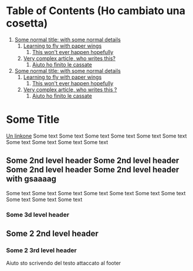 # Table of Contents (Ho cambiato una cosetta)

1.  [Some normal title: with some normal details](#orgb0268e6)
    1.  [Learning to fly with paper wings](#org4ca8087)
        1.  [This won't ever happen hopefully](#org1b85c33)
    2.  [Very complex article, who writes this?](#org4417142)
        1.  [Aiuto ho finito le cassate](#orgb5d96a6)
2.  [Some normal title: with some normal details](#orgb0268e6)
    1.  [Learning to fly with paper wings](#org4ca8087)
        1.  [This won't ever happen hopefully](#org1b85c33)
    2.  [Very complex article, who writes this <!--  -->?](#org4417142)
        1.  [Aiuto ho finito le cassate](#orgb5d96a6)



<a id="orgb0268e6"></a>


# Some Title


[Un linkone](https://www.fastweb.it)
Some text
Some text
Some text
Some text
Some text
Some text
Some text
Some text
Some text
Some text


<a id="org4ca8087"></a>

## Some 2nd level header Some 2nd level header Some 2nd level header Some 2nd level header with gsaaaag

Some text
Some text
Some text
Some text
Some text
Some text
Some text
Some text
Some text
Some text


<a id="org1b85c33"></a>

### Some 3d level header


<a id="org4417142"></a>

## Some 2 2nd level header


<a id="orgb5d96a6"></a>

### Some 2 3rd level header

Aiuto sto scrivendo del testo attaccato al footer
